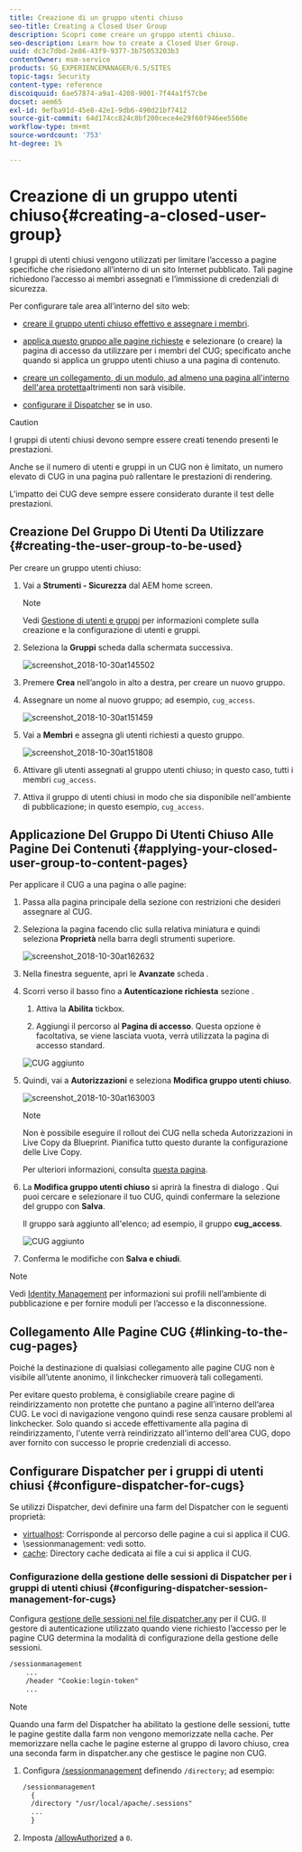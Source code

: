 ```yaml
---
title: Creazione di un gruppo utenti chiuso
seo-title: Creating a Closed User Group
description: Scopri come creare un gruppo utenti chiuso.
seo-description: Learn how to create a Closed User Group.
uuid: dc3c7dbd-2e86-43f9-9377-3b75053203b3
contentOwner: msm-service
products: SG_EXPERIENCEMANAGER/6.5/SITES
topic-tags: Security
content-type: reference
discoiquuid: 6ae57874-a9a1-4208-9001-7f44a1f57cbe
docset: aem65
exl-id: 9efba91d-45e8-42e1-9db6-490d21bf7412
source-git-commit: 64d174cc824c8bf200cece4e29f60f946ee5560e
workflow-type: tm+mt
source-wordcount: '753'
ht-degree: 1%

---
```


# Creazione di un gruppo utenti chiuso{#creating-a-closed-user-group}

I gruppi di utenti chiusi vengono utilizzati per limitare l’accesso a pagine specifiche che risiedono all’interno di un sito Internet pubblicato. Tali pagine richiedono l’accesso ai membri assegnati e l’immissione di credenziali di sicurezza.

Per configurare tale area all’interno del sito web:

* [creare il gruppo utenti chiuso effettivo e assegnare i membri](#creating-the-user-group-to-be-used).

* [applica questo gruppo alle pagine richieste](#applying-your-closed-user-group-to-content-pages) e selezionare (o creare) la pagina di accesso da utilizzare per i membri del CUG; specificato anche quando si applica un gruppo utenti chiuso a una pagina di contenuto.

* [creare un collegamento, di un modulo, ad almeno una pagina all&#39;interno dell&#39;area protetta](#linking-to-the-cug-pages)altrimenti non sarà visibile.

* [configurare il Dispatcher](#configure-dispatcher-for-cugs) se in uso.

>[!CAUTION]
>
>I gruppi di utenti chiusi devono sempre essere creati tenendo presenti le prestazioni.
>
>Anche se il numero di utenti e gruppi in un CUG non è limitato, un numero elevato di CUG in una pagina può rallentare le prestazioni di rendering.
>
>L’impatto dei CUG deve sempre essere considerato durante il test delle prestazioni.

## Creazione Del Gruppo Di Utenti Da Utilizzare {#creating-the-user-group-to-be-used}

Per creare un gruppo utenti chiuso:

1. Vai a **Strumenti - Sicurezza** dal AEM home screen.

   >[!NOTE]
   >
   >Vedi [Gestione di utenti e gruppi](/help/sites-administering/security.md#managing-users-and-groups) per informazioni complete sulla creazione e la configurazione di utenti e gruppi.

1. Seleziona la **Gruppi** scheda dalla schermata successiva.

   ![screenshot_2018-10-30at145502](assets/screenshot_2018-10-30at145502.png)

1. Premere **Crea** nell’angolo in alto a destra, per creare un nuovo gruppo.
1. Assegnare un nome al nuovo gruppo; ad esempio, `cug_access`.

   ![screenshot_2018-10-30at151459](assets/screenshot_2018-10-30at151459.png)

1. Vai a **Membri** e assegna gli utenti richiesti a questo gruppo.

   ![screenshot_2018-10-30at151808](assets/screenshot_2018-10-30at151808.png)

1. Attivare gli utenti assegnati al gruppo utenti chiuso; in questo caso, tutti i membri `cug_access`.
1. Attiva il gruppo di utenti chiusi in modo che sia disponibile nell&#39;ambiente di pubblicazione; in questo esempio, `cug_access`.

## Applicazione Del Gruppo Di Utenti Chiuso Alle Pagine Dei Contenuti {#applying-your-closed-user-group-to-content-pages}

Per applicare il CUG a una pagina o alle pagine:

1. Passa alla pagina principale della sezione con restrizioni che desideri assegnare al CUG.
1. Seleziona la pagina facendo clic sulla relativa miniatura e quindi seleziona **Proprietà** nella barra degli strumenti superiore.

   ![screenshot_2018-10-30at162632](assets/screenshot_2018-10-30at162632.png)

1. Nella finestra seguente, apri le **Avanzate** scheda .

1. Scorri verso il basso fino a **Autenticazione richiesta** sezione .

   1. Attiva la **Abilita** tickbox.

   1. Aggiungi il percorso al **Pagina di accesso**.
Questa opzione è facoltativa, se viene lasciata vuota, verrà utilizzata la pagina di accesso standard.

   ![CUG aggiunto](assets/cug-authentication-requirement.png)

1. Quindi, vai a **Autorizzazioni** e seleziona **Modifica gruppo utenti chiuso**.

   ![screenshot_2018-10-30at163003](assets/screenshot_2018-10-30at163003.png)

   >[!NOTE]
   >
   >Non è possibile eseguire il rollout dei CUG nella scheda Autorizzazioni in Live Copy da Blueprint. Pianifica tutto questo durante la configurazione delle Live Copy.
   >
   >Per ulteriori informazioni, consulta [questa pagina](closed-user-groups.md#aem-livecopy).

1. La **Modifica gruppo utenti chiuso** si aprirà la finestra di dialogo . Qui puoi cercare e selezionare il tuo CUG, quindi confermare la selezione del gruppo con **Salva**.

   Il gruppo sarà aggiunto all&#39;elenco; ad esempio, il gruppo **cug_access**.

   ![CUG aggiunto](assets/cug-added.png)

1. Conferma le modifiche con **Salva e chiudi**.

>[!NOTE]
>
>Vedi [Identity Management](/help/sites-administering/identity-management.md) per informazioni sui profili nell’ambiente di pubblicazione e per fornire moduli per l’accesso e la disconnessione.

## Collegamento Alle Pagine CUG {#linking-to-the-cug-pages}

Poiché la destinazione di qualsiasi collegamento alle pagine CUG non è visibile all’utente anonimo, il linkchecker rimuoverà tali collegamenti.

Per evitare questo problema, è consigliabile creare pagine di reindirizzamento non protette che puntano a pagine all’interno dell’area CUG. Le voci di navigazione vengono quindi rese senza causare problemi al linkchecker. Solo quando si accede effettivamente alla pagina di reindirizzamento, l&#39;utente verrà reindirizzato all&#39;interno dell&#39;area CUG, dopo aver fornito con successo le proprie credenziali di accesso.

## Configurare Dispatcher per i gruppi di utenti chiusi {#configure-dispatcher-for-cugs}

Se utilizzi Dispatcher, devi definire una farm del Dispatcher con le seguenti proprietà:

* [virtualhost](https://experienceleague.adobe.com/docs/experience-manager-dispatcher/using/configuring/dispatcher-configuration.html?lang=en#identifying-virtual-hosts-virtualhosts): Corrisponde al percorso delle pagine a cui si applica il CUG.
* \sessionmanagement: vedi sotto.
* [cache](https://experienceleague.adobe.com/docs/experience-manager-dispatcher/using/configuring/dispatcher-configuration.html?lang=en#configuring-the-dispatcher-cache-cache): Directory cache dedicata ai file a cui si applica il CUG.

### Configurazione della gestione delle sessioni di Dispatcher per i gruppi di utenti chiusi {#configuring-dispatcher-session-management-for-cugs}

Configura [gestione delle sessioni nel file dispatcher.any](https://experienceleague.adobe.com/docs/experience-manager-dispatcher/using/configuring/dispatcher-configuration.html?lang=en#enabling-secure-sessions-sessionmanagement) per il CUG. Il gestore di autenticazione utilizzato quando viene richiesto l’accesso per le pagine CUG determina la modalità di configurazione della gestione delle sessioni.

```xml
/sessionmanagement
    ...
    /header "Cookie:login-token"
    ...
```

>[!NOTE]
>
>Quando una farm del Dispatcher ha abilitato la gestione delle sessioni, tutte le pagine gestite dalla farm non vengono memorizzate nella cache. Per memorizzare nella cache le pagine esterne al gruppo di lavoro chiuso, crea una seconda farm in dispatcher.any
>che gestisce le pagine non CUG.

1. Configura [/sessionmanagement](https://experienceleague.adobe.com/docs/experience-manager-dispatcher/using/configuring/dispatcher-configuration.html?lang=en#enabling-secure-sessions-sessionmanagement) definendo `/directory`; ad esempio:

   ```xml
   /sessionmanagement
     {
     /directory "/usr/local/apache/.sessions"
     ...
     }
   ```

1. Imposta [/allowAuthorized](https://experienceleague.adobe.com/docs/experience-manager-dispatcher/using/configuring/dispatcher-configuration.html?lang=en#caching-when-authentication-is-used) a `0`.
